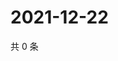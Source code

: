 # 2021-12-22

共 0 条

<!-- BEGIN WEIBO -->
<!-- 最后更新时间 Wed Dec 22 2021 13:14:54 GMT+0800 (China Standard Time) -->

<!-- END WEIBO -->
